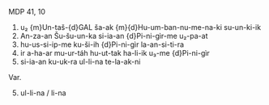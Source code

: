 MDP 41, 10
1. u₂ {m}Un-taš-{d}GAL ša-ak {m}{d}Hu-um-ban-nu-me-na-ki su-un-ki-ik
2. An-za-an Šu-šu-un-ka si-ia-an {d}Pi-ni-gìr-me u₂-pa-at
3. hu-us-si-ip-me ku-ši-ih {d}Pi-ni-gìr la-an-si-ti-ra
4. ir a-ha-ar mu-ur-táh hu-ut-tak ha-li-ik u₃-me {d}Pi-ni-gìr
5. si-ia-an ku-uk-ra ul-li-na te-la-ak-ni

Var.

5. ul-li-na / li-na
